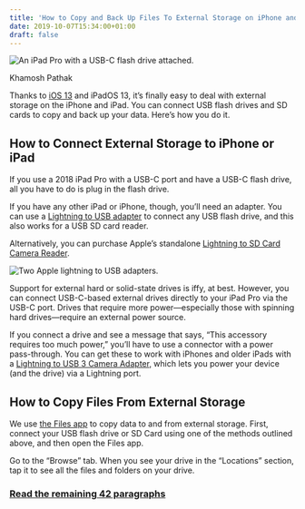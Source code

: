 ```yaml
---
title: 'How to Copy and Back Up Files To External Storage on iPhone and iPad'
date: 2019-10-07T15:34:00+01:00
draft: false
---
```


![An iPad Pro with a USB-C flash drive attached.](https://www.howtogeek.com/wp-content/uploads/2019/09/iPad-Pro-showing-a-USB-C-flash-drive-attached-to-export-photos-and-backup.png)

Khamosh Pathak

Thanks to [iOS 13](https://www.howtogeek.com/440039/the-best-new-features-in-ios-13/) and iPadOS 13, it’s finally easy to deal with external storage on the iPhone and iPad. You can connect USB flash drives and SD cards to copy and back up your data. Here’s how you do it.

How to Connect External Storage to iPhone or iPad
-------------------------------------------------

If you use a 2018 iPad Pro with a USB-C port and have a USB-C flash drive, all you have to do is plug in the flash drive.

If you have any other iPad or iPhone, though, you’ll need an adapter. You can use a [Lightning to USB adapter](https://www.apple.com/shop/product/MD821AM/A/lightning-to-usb-camera-adapter) to connect any USB flash drive, and this also works for a USB SD card reader.

Alternatively, you can purchase Apple’s standalone [Lightning to SD Card Camera Reader](https://www.apple.com/shop/product/MJYT2AM/A/lightning-to-sd-card-camera-reader).

![Two Apple lightning to USB adapters.](https://www.howtogeek.com/wp-content/uploads/2019/09/Apple-lightning-to-USB-adapter.png)

Support for external hard or solid-state drives is iffy, at best. However, you can connect USB-C-based external drives directly to your iPad Pro via the USB-C port. Drives that require more power—especially those with spinning hard drives—require an external power source.

If you connect a drive and see a message that says, “This accessory requires too much power,” you’ll have to use a connector with a power pass-through. You can get these to work with iPhones and older iPads with a [Lightning to USB 3 Camera Adapter,](https://www.apple.com/shop/product/MK0W2AM/A/lightning-to-usb-3-camera-adapter) which lets you power your device (and the drive) via a Lightning port.

How to Copy Files From External Storage
---------------------------------------

We use [the Files app](https://www.howtogeek.com/327621/everything-you-can-do-with-the-files-app-on-your-iphone-or-ipad/) to copy data to and from external storage. First, connect your USB flash drive or SD Card using one of the methods outlined above, and then open the Files app.

Go to the “Browse” tab. When you see your drive in the “Locations” section, tap it to see all the files and folders on your drive.

### [Read the remaining 42 paragraphs](https://www.howtogeek.com/441765/how-to-copy-and-backup-files-to-external-storage-on-iphone-and-ipad/)